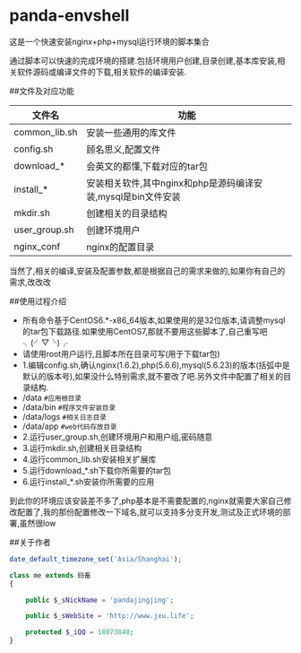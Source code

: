 # panda-envshell

这是一个快速安装nginx+php+mysql运行环境的脚本集合

通过脚本可以快速的完成环境的搭建.包括环境用户创建,目录创建,基本库安装,相关软件源码或编译文件的下载,相关软件的编译安装.

##文件及对应功能

文件名|功能
----|----
common_lib.sh|安装一些通用的库文件
config.sh|顾名思义,配置文件
download_*|会英文的都懂,下载对应的tar包
install_*|安装相关软件,其中nginx和php是源码编译安装,mysql是bin文件安装
mkdir.sh|创建相关的目录结构
user_group.sh|创建环境用户
nginx_conf|nginx的配置目录

当然了,相关的编译,安装及配置参数,都是根据自己的需求来做的,如果你有自己的需求,改改改

##使用过程介绍
- 所有命令基于CentOS6.*-x86_64版本,如果使用的是32位版本,请调整mysql的tar包下载路径.如果使用CentOS7,那就不要用这些脚本了,自己重写吧╮(╯▽╰)╭
- 请使用root用户运行,且脚本所在目录可写(用于下载tar包)
- 1.编辑config.sh,确认nginx(1.6.2),php(5.6.6),mysql(5.6.23)的版本(括弧中是默认的版本号),如果没什么特别需求,就不要改了吧.另外文件中配置了相关的目录结构.
 - /data ``#应用根目录``
 - /data/bin ``#程序文件安装目录``
 - /data/logs ``#相关日志目录``
 - /data/app ``#web代码存放目录``
- 2.运行user_group.sh,创建环境用户和用户组,密码随意
- 3.运行mkdir.sh,创建相关目录结构
- 4.运行common_lib.sh安装相关扩展库
- 5.运行download_*.sh下载你所需要的tar包
- 6.运行install_*.sh安装你所需要的应用

到此你的环境应该安装差不多了,php基本是不需要配置的,nginx就需要大家自己修改配置了,我的那份配置修改一下域名,就可以支持多分支开发,测试及正式环境的部署,虽然很low

##关于作者

```php
date_default_timezone_set('Asia/Shanghai');

class me extends 码畜
{

    public $_sNickName = 'pandajingjing';

    public $_sWebSite = 'http://www.jxu.life';

    protected $_iQQ = 18073848;
}
```
